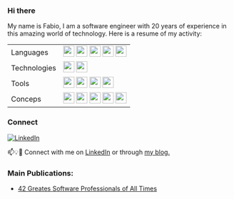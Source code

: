 ### Hi there

My name is Fabio, I am a software engineer with 20 years of experience in this amazing world of technology. Here is a resume of my activity:

<p align="center">
<table>
 <tr>
    <td>Languages</td>
    <td><img src="https://img.shields.io/badge/-CSharp-blue?logo=csharp" height="25"/>&nbsp;<img src="https://img.shields.io/badge/-JavaScript-green?logo=javascript" height="25"/>&nbsp;<img src="https://img.shields.io/badge/-TypeScript-darkblue?logo=typescript" height="25"/>&nbsp;<img src="https://img.shields.io/badge/-Python-yellow?logo=python" height="25"/>&nbsp;<img src="https://img.shields.io/badge/-Rust-red?logo=rust" height="25"/>
    </td>
 <tr>   
    <td>Technologies</td>
    <td>
    <img src="https://img.shields.io/badge/-DotNet-yellow?logo=dotnet" height="25"/>&nbsp;<img src="https://img.shields.io/badge/-AWS-orange?logo=amazonaws" height="25"/>
    </td>
 </tr>
 <tr>   
    <td>Tools</td>
    <td>
    <img src="https://img.shields.io/badge/-Docker-gray?logo=docker" height="25"/>&nbsp;<img src="https://img.shields.io/badge/-Kubernetes-white?logo=kubernetes" height="25"/>&nbsp;<img src="https://img.shields.io/badge/-GitHub-green?logo=github" height="25"/>&nbsp;<img src="https://img.shields.io/badge/-VisualStudio-blue?logo=visualstudio" height="25" />
    </td>
 </tr>
 <tr>   
    <td>Conceps</td>
    <td>
    <img src="https://img.shields.io/badge/-Microservices-lightgreen" height="25"/>&nbsp;<img src="https://img.shields.io/badge/-Distributed Systems-orange" height="25"/>&nbsp;<img src="https://img.shields.io/badge/-CQRS-grey" height="25"/>&nbsp;<img src="https://img.shields.io/badge/-SOLID-red" height="25"/>&nbsp;<img src="https://img.shields.io/badge/-Design Patterns-blue" height="25"/>
    </td>
 </tr> 
</table>

<p align="center">
<!--  
[![GitHub stats](https://github-readme-stats.vercel.app/api?username=fabioono25&theme=gotham&layout=compact)](https://github.com/fabioono25/github-readme-stats)[![Top Langs](https://github-readme-stats.vercel.app/api/top-langs/?username=fabioono25&theme=gotham&layout=compact&langs_count=10)](https://github.com/fabioono25/github-readme-stats)

  [![Readme Card](https://github-readme-stats.vercel.app/api/pin/?username=fabioono25&repo=design-patterns&theme=gotham)](https://github.com/fabioono25/design-patterns)
  [![Readme Card](https://github-readme-stats.vercel.app/api/pin/?username=fabioono25&repo=projects_net&theme=gotham)](https://github.com/fabioono25/projects_net)
  [![Readme Card](https://github-readme-stats.vercel.app/api/pin/?username=fabioono25&repo=algorithms&theme=gotham)](https://github.com/fabioono25/algorithms)
</p>
-->


### Connect

<a href="https://www.linkedin.com/in/fabio-ono-tavoloni-47291a14/" target="_blank"><img src="https://img.shields.io/badge/LinkedIn--_.svg?style=social&logo=linkedin" alt="LinkedIn"></a>

📫💡🙏 Connect with me on <a href="https://www.linkedin.com/in/fabio-ono-tavoloni-47291a14/" target="_blank">LinkedIn</a> or through <a href="https://www.mylifeindev.com/" target="_blank">my blog.</a>

### Main Publications:

- [42 Greates Software Professionals of All Times](https://www.mylifeindev.com/2020/06/39-greatest-software-professionals-of.html)

